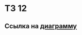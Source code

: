 # ТЗ 12
## Ссылка на [диаграмму](https://github.com/Tikhon-Lisitsyn/Filmorate/blob/master/diagram.png)



